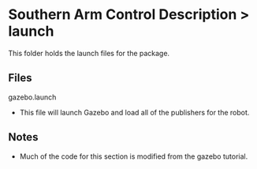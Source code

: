 # Southern Arm Control Description > launch

This folder holds the launch files for the package.

## Files
gazebo.launch
* This file will launch Gazebo and load all of the publishers for the robot.

## Notes
* Much of the code for this section is modified from the gazebo tutorial.
